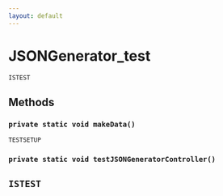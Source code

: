 ```yaml
---
layout: default
---
```

# JSONGenerator_test

`ISTEST`
## Methods
### `private static void makeData()`

`TESTSETUP`
### `private static void testJSONGeneratorController()`

`ISTEST`
---
